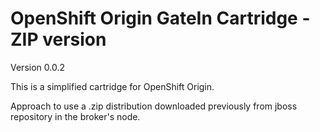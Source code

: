 OpenShift Origin GateIn Cartridge - ZIP version
===============================================

Version 0.0.2

This is a simplified cartridge for OpenShift Origin.

Approach to use a .zip distribution downloaded previously from jboss repository in the broker's node.